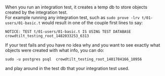 When you run an integration test, it creates a temp db to store objects created by the integration test.   
For example running any integration test, such as `sudo prove -lrv t/01-users/01-basic.t` would result in one of the couple first lines to say:
```
NOTICE: TEST t/01-users/01-basic.t IS USING TEST DATABASE crowdtilt_testing_root_1482033253_6313
```
If your test fails and you have no idea why and you want to see exactly what objects were created with what info, you can do:
```
sudo -u postgres psql  crowdtilt_testing_root_1481784166_10956
```
and play around in the test db that your integration test used. 


